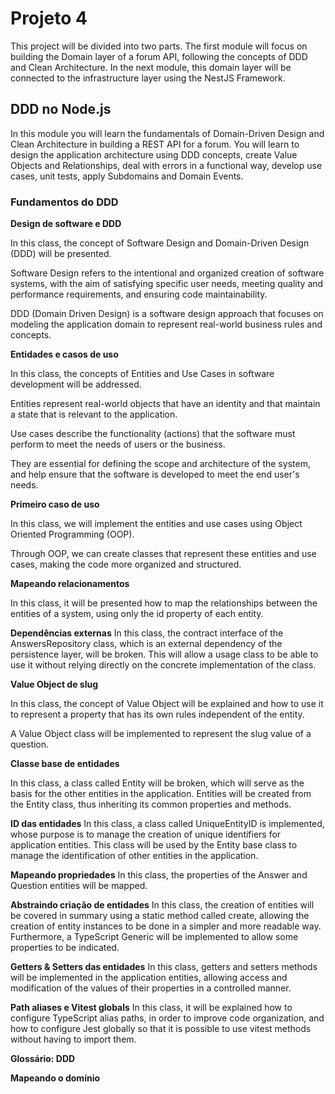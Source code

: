 # Projeto 4

This project will be divided into two parts. The first module will focus on building the Domain layer of a forum API, following the concepts of DDD and Clean Architecture. In the next module, this domain layer will be connected to the infrastructure layer using the NestJS Framework.

## DDD no Node.js

In this module you will learn the fundamentals of Domain-Driven Design and Clean Architecture in building a REST API for a forum. You will learn to design the application architecture using DDD concepts, create Value Objects and Relationships, deal with errors in a functional way, develop use cases, unit tests, apply Subdomains and Domain Events.

### Fundamentos do DDD

**Design de software e DDD**

In this class, the concept of Software Design and Domain-Driven Design (DDD) will be presented.

Software Design refers to the intentional and organized creation of software systems, with the aim of satisfying specific user needs, meeting quality and performance requirements, and ensuring code maintainability.

DDD (Domain Driven Design) is a software design approach that focuses on modeling the application domain to represent real-world business rules and concepts.

**Entidades e casos de uso**

In this class, the concepts of Entities and Use Cases in software development will be addressed.

Entities represent real-world objects that have an identity and that maintain a state that is relevant to the application.

Use cases describe the functionality (actions) that the software must perform to meet the needs of users or the business.

They are essential for defining the scope and architecture of the system, and help ensure that the software is developed to meet the end user's needs.

**Primeiro caso de uso**

In this class, we will implement the entities and use cases using Object Oriented Programming (OOP).

Through OOP, we can create classes that represent these entities and use cases, making the code more organized and structured.

**Mapeando relacionamentos**

In this class, it will be presented how to map the relationships between the entities of a system, using only the id property of each entity.

**Dependências externas**
In this class, the contract interface of the AnswersRepository class, which is an external dependency of the persistence layer, will be broken. This will allow a usage class to be able to use it without relying directly on the concrete implementation of the class.

**Value Object de slug**

In this class, the concept of Value Object will be explained and how to use it to represent a property that has its own rules independent of the entity.

A Value Object class will be implemented to represent the slug value of a question.


**Classe base de entidades**

In this class, a class called Entity will be broken, which will serve as the basis for the other entities in the application. Entities will be created from the Entity class, thus inheriting its common properties and methods.

**ID das entidades**
In this class, a class called UniqueEntityID is implemented, whose purpose is to manage the creation of unique identifiers for application entities. This class will be used by the Entity base class to manage the identification of other entities in the application.

**Mapeando propriedades**
In this class, the properties of the Answer and Question entities will be mapped.

**Abstraindo criação de entidades**
In this class, the creation of entities will be covered in summary using a static method called create, allowing the creation of entity instances to be done in a simpler and more readable way. Furthermore, a TypeScript Generic will be implemented to allow some properties to be indicated.

**Getters & Setters das entidades**
In this class, getters and setters methods will be implemented in the application entities, allowing access and modification of the values ​​of their properties in a controlled manner.

**Path aliases e Vitest globals**
In this class, it will be explained how to configure TypeScript alias paths, in order to improve code organization, and how to configure Jest globally so that it is possible to use vitest methods without having to import them.

**Glossário: DDD**

**Mapeando o domínio**
